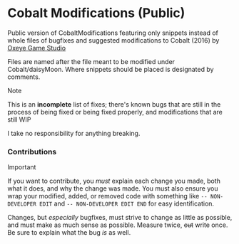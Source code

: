 # Cobalt Modifications (Public)
Public version of CobaltModifications featuring only snippets instead of whole files of bugfixes and suggested modifications to Cobalt (2016) by [Oxeye Game Studio](http://www.oxeyegames.com/)

Files are named after the file meant to be modified under Cobalt/daisyMoon. Where snippets should be placed is designated by comments.

> [!NOTE]  
> This is an **incomplete** list of fixes; there's known bugs that are still in the process of being fixed or being fixed properly, and modifications that are still WIP

I take no responsibility for anything breaking.

### Contributions

> [!IMPORTANT]  
> If you want to contribute, you _must_ explain each change you made, both what it does, and why the change was made.
> You must also ensure you wrap your modified, added, or removed code with something like `-- NON-DEVELOPER EDIT` and `-- NON-DEVELOPER EDIT END` for easy identification.

Changes, but _especially_ bugfixes, must strive to change as little as possible, and must make as much sense as possible. Measure twice, ~~cut~~ write once. Be sure to explain what the bug _is_ as well.
